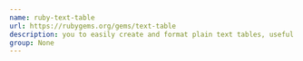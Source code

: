 ```yaml
---
name: ruby-text-table
url: https://rubygems.org/gems/text-table
description: you to easily create and format plain text tables, useful when working with the terminal or when you want to quickly print formatted tables to a dot-matrix printer. URL : https://rubygems.org/gems/text-table Groups : None
group: None
---
```

